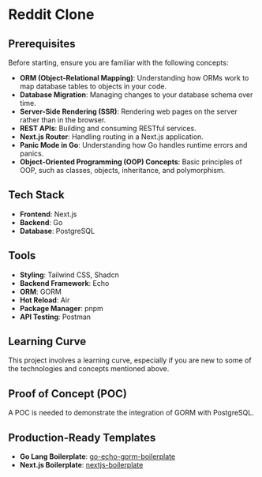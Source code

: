 # Reddit Clone

## Prerequisites

Before starting, ensure you are familiar with the following concepts:

- **ORM (Object-Relational Mapping)**: Understanding how ORMs work to map database tables to objects in your code.
- **Database Migration**: Managing changes to your database schema over time.
- **Server-Side Rendering (SSR)**: Rendering web pages on the server rather than in the browser.
- **REST APIs**: Building and consuming RESTful services.
- **Next.js Router**: Handling routing in a Next.js application.
- **Panic Mode in Go**: Understanding how Go handles runtime errors and panics.
- **Object-Oriented Programming (OOP) Concepts**: Basic principles of OOP, such as classes, objects, inheritance, and polymorphism.

## Tech Stack

- **Frontend**: Next.js
- **Backend**: Go
- **Database**: PostgreSQL

## Tools

- **Styling**: Tailwind CSS, Shadcn
- **Backend Framework**: Echo
- **ORM**: GORM
- **Hot Reload**: Air
- **Package Manager**: pnpm
- **API Testing**: Postman

## Learning Curve

This project involves a learning curve, especially if you are new to some of the technologies and concepts mentioned above.

## Proof of Concept (POC)

A POC is needed to demonstrate the integration of GORM with PostgreSQL.

## Production-Ready Templates

- **Go Lang Boilerplate**: [go-echo-gorm-boilerplate](https://github.com/DFanso/go-echo-grom-boilerplate)
- **Next.js Boilerplate**: [nextjs-boilerplate](https://github.com/DFanso/nextjs-boilerplate)
